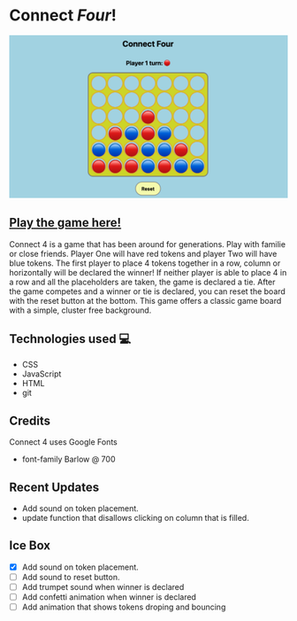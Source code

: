# **Connect _Four_!**
![A picture of the game](/assets/game-pic.png)
## [Play the game here!](https://alexanderjones1connect4.netlify.app)
Connect 4 is a game that has been around for generations. Play with familie or close friends. Player One will have red tokens and player Two will have blue tokens. The first player to place 4 tokens together in a row, column or horizontally will be declared the winner! If neither player is able to place 4 in a row and all the placeholders are taken, the game is declared a tie. After the game competes and a winner or tie is declared, you can reset the board with the reset button at the bottom.  This game offers a classic game board with a simple, cluster free background. 

## Technologies used 💻

- CSS
- JavaScript
- HTML
- git

## Credits

Connect 4 uses Google Fonts 
- font-family Barlow @ 700

## Recent Updates

- Add sound on token placement.
- update function that disallows clicking on column that is filled.

## Ice Box

- [x] Add sound on token placement.
- [ ] Add sound to reset button.
- [ ] Add trumpet sound when winner is declared
- [ ] Add confetti animation when winner is declared
- [ ] Add animation that shows tokens droping and bouncing